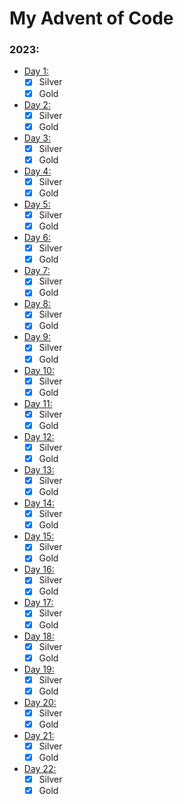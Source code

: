 # My Advent of Code

### 2023:
- [Day 1:](2023/day1/src/main.rs)
    - [x] Silver
    - [x] Gold
- [Day 2:](2023/day2/src/main.rs)
    - [x] Silver
    - [x] Gold
- [Day 3:](2023/day3/src/main.rs)
    - [x] Silver
    - [x] Gold
- [Day 4:](2023/day4/src/main.rs)
    - [x] Silver
    - [x] Gold
- [Day 5:](2023/day5/src/main.rs)
    - [x] Silver
    - [x] Gold
- [Day 6:](2023/day6/src/main.rs)
    - [x] Silver
    - [x] Gold
- [Day 7:](2023/day7/src/main.rs)
    - [x] Silver
    - [x] Gold
- [Day 8:](2023/day8/src/main.rs)
    - [x] Silver
    - [x] Gold
- [Day 9:](2023/day9/src/main.rs)
    - [x] Silver
    - [x] Gold
- [Day 10:](2023/day10/src/main.rs)
    - [x] Silver
    - [x] Gold
- [Day 11:](2023/day11/src/main.rs)
    - [x] Silver
    - [x] Gold
- [Day 12:](2023/day12/src/main.rs)
    - [x] Silver
    - [x] Gold
- [Day 13:](2023/day13/src/main.rs)
    - [x] Silver
    - [x] Gold
- [Day 14:](2023/day14/src/main.rs)
    - [x] Silver
    - [x] Gold
- [Day 15:](2023/day15/src/main.rs)
    - [x] Silver
    - [x] Gold
- [Day 16:](2023/day16/src/main.rs)
    - [x] Silver
    - [x] Gold
- [Day 17:](2023/day17/src/main.rs)
    - [x] Silver
    - [x] Gold
- [Day 18:](2023/day18/src/main.rs)
    - [x] Silver
    - [x] Gold
- [Day 19:](2023/day19/src/main.rs)
    - [x] Silver
    - [x] Gold
- [Day 20:](2023/day20/src/main.rs)
    - [x] Silver
    - [x] Gold
- [Day 21:](2023/day21/src/main.rs)
    - [x] Silver
    - [x] Gold
- [Day 22:](2023/day22/src/main.rs)
    - [x] Silver
    - [x] Gold